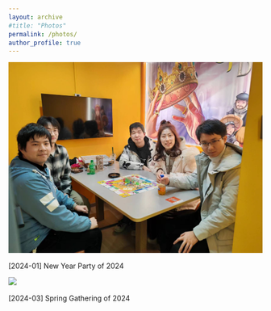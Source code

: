 ```yaml
---
layout: archive
#title: "Photos"
permalink: /photos/
author_profile: true
---
```


<link rel="stylesheet" href="/css/photo-stylesheet.css">

<!-- img src="/images/NewYearParty2024.jpg" alt="New Year Party of 2024" width=400> <img src="/images/GatheringwithUndergraduates.jpg" alt="Spring Gathering of 2024" width=400 -->

<div class="photo-framework">
  <div class="photo-photo">
    <img src="/images/NewYearParty2024.jpg">
    <p>[2024-01] New Year Party of 2024</p>
  </div>
  <div class="photo-photo">
    <img src="Spring Gathering of 2024">
    <p>[2024-03] Spring Gathering of 2024</p>
  </div>
</div>
